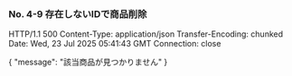 ### No. 4-9 存在しないIDで商品削除

HTTP/1.1 500 
Content-Type: application/json
Transfer-Encoding: chunked
Date: Wed, 23 Jul 2025 05:41:43 GMT
Connection: close

{
  "message": "該当商品が見つかりません"
}